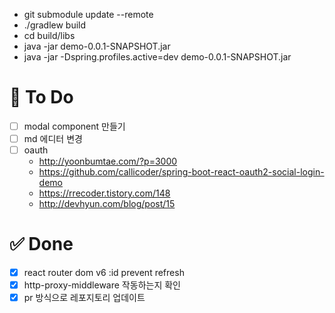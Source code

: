 - git submodule update --remote
- ./gradlew build
- cd build/libs
- java -jar demo-0.0.1-SNAPSHOT.jar
- java -jar -Dspring.profiles.active=dev demo-0.0.1-SNAPSHOT.jar

# 📌 To Do

- [ ] modal component 만들기
- [ ] md 에디터 변경
- [ ] oauth
  - http://yoonbumtae.com/?p=3000
  - https://github.com/callicoder/spring-boot-react-oauth2-social-login-demo
  - https://rrecoder.tistory.com/148
  - http://devhyun.com/blog/post/15

# ✅ Done

- [x] react router dom v6 :id prevent refresh
- [x] http-proxy-middleware 작동하는지 확인
- [x] pr 방식으로 레포지토리 업데이트
